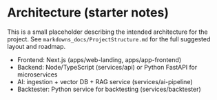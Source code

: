 # Architecture (starter notes)

This is a small placeholder describing the intended architecture for the project. See `markdowns_docs/ProjectStructure.md` for the full suggested layout and roadmap.

- Frontend: Next.js (apps/web-landing, apps/app-frontend)
- Backend: Node/TypeScript (services/api) or Python FastAPI for microservices
- AI: ingestion + vector DB + RAG service (services/ai-pipeline)
- Backtester: Python service for backtesting (services/backtester)
